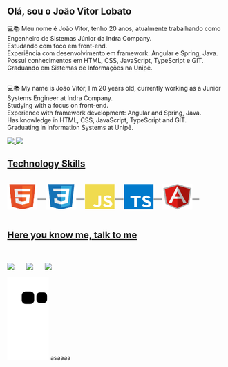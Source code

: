 ## Olá, sou o João Vitor Lobato

💻📚
Meu nome é João Vitor, tenho 20 anos, atualmente trabalhando como Engenheiro de Sistemas Júnior da Indra Company. <br>
Estudando com foco em front-end. <br>
Experiência com desenvolvimento em framework: Angular e Spring, Java. <br>
Possui conhecimentos em HTML, CSS, JavaScript, TypeScript e GIT. <br>
Graduando em Sistemas de Informações na Unipê.
##

💻📚
My name is João Vitor, I'm 20 years old, currently working as a Junior Systems Engineer at Indra Company. <br>
Studying with a focus on front-end. <br>
Experience with framework development: Angular and Spring, Java. <br>
Has knowledge in HTML, CSS, JavaScript, TypeScript and GIT. <br>
Graduating in Information Systems at Unipê.
    
 <div>
  <a href="https://github.com/Jo40519">
  <img height="180em" src="https://github-readme-stats.vercel.app/api?username=Jo40519&show_icons=true&theme=dracula&include_all_commits=true&count_private=true"/>
  <img height="180em" src="https://github-readme-stats.vercel.app/api/top-langs/?username=Jo40519&layout=compact&langs_count=7&theme=dracula"/>
   
</div> 
    <h2>Technology Skills</h2>

  <div style="display: inline_block"><br>
  <img align="center" alt="joao-HTML" height="60" width="70" src="https://raw.githubusercontent.com/devicons/devicon/master/icons/html5/html5-original.svg"> &nbsp; &nbsp;
  <img align="center" alt="joao-CSS" height="60" width="70" src="https://raw.githubusercontent.com/devicons/devicon/master/icons/css3/css3-original.svg"> &nbsp; &nbsp;
  <img align="center" alt="joao-Js" height="60" width="70" src="https://raw.githubusercontent.com/devicons/devicon/master/icons/javascript/javascript-plain.svg"> &nbsp; &nbsp;
  <img align="center" alt="joao-Ts" height="60" width="70" src="https://raw.githubusercontent.com/devicons/devicon/master/icons/typescript/typescript-plain.svg"> &nbsp; &nbsp;
  <img align="center" alt="jogo-angular" height="60" width="70" src="https://raw.githubusercontent.com/devicons/devicon/master/icons/angularjs/angularjs-original.svg"> &nbsp; &nbsp; <br>  <br>
<h2>Here you know me, talk to me</h2> <br> <br>
<div>
  <a href="https://instagram.com/ancient.dreams" target="_blank"><img src="https://img.shields.io/badge/-Instagram-%23E4405F?style=for-the-badge&logo=instagram&logoColor=white" target="_blank"></a> &nbsp; &nbsp; &nbsp;
 	  <a href="https://www.linkedin.com/in/jo%C3%A3o-vitor-lobato-baa495203/" target="_blank"><img src="https://img.shields.io/badge/-LinkedIn-%230077B5?style=for-the-badge&logo=linkedin&logoColor=white" target="_blank"></a> &nbsp; &nbsp; &nbsp;
 <a href="https://https://gitlab.com/Jo40519" target="_blank"><img src="https://img.shields.io/badge/-GitLab-%23E4405F?style=for-the-badge&logo=gitlab&logoColor=white" target="_blank"></a>&nbsp; &nbsp; &nbsp;
 
   ![Snake animation](https://github.com/Jo40519/Jo40519/blob/output/github-contribution-grid-snake.svg) asaaaa
    

 
</div>
